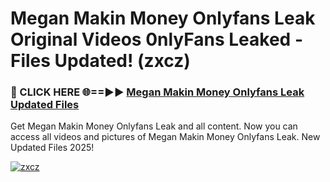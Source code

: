 # Megan Makin Money Onlyfans Leak Original Videos 0nlyFans Leaked - Files Updated! (zxcz)

<h3>🔴 CLICK HERE 🌐==►► <a href="https://tinyurl.com/3hn5wdd3" rel="nofollow">Megan Makin Money Onlyfans Leak Updated Files</a></h3>

Get Megan Makin Money Onlyfans Leak and all content. Now you can access all videos and pictures of Megan Makin Money Onlyfans Leak. New Updated Files 2025!

[![zxcz](https://i.imgur.com/4HnBqBT.gif)](https://tinyurl.com/3hn5wdd3)

